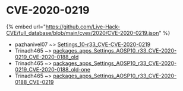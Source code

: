# CVE-2020-0219
{% embed url="https://github.com/Live-Hack-CVE/full_database/blob/main/cves/2020/CVE-2020-0219.json" %}

* pazhanivel07 ~> [Settings_10-r33_CVE-CVE-2020-0219](https://www.alice-snow.ru/2020/database/cve-2020-0219/settings_10-r33_cve-cve-2020-0219-pazhanivel07)
* Trinadh465 ~> [packages_apps_Settings_AOSP10_r33_CVE-2020-0219_CVE-2020-0188_old](https://www.alice-snow.ru/2020/database/cve-2020-0219/packages_apps_settings_aosp10_r33_cve-2020-0219_cve-2020-0188_old-trinadh465)
* Trinadh465 ~> [packages_apps_Settings_AOSP10_r33_CVE-2020-0219_CVE-2020-0188_old-one](https://www.alice-snow.ru/2020/database/cve-2020-0219/packages_apps_settings_aosp10_r33_cve-2020-0219_cve-2020-0188_old-one-trinadh465)
* Trinadh465 ~> [packages_apps_Settings_AOSP10_r33_CVE-2020-0188_CVE-0219](https://www.alice-snow.ru/2020/database/cve-2020-0219/packages_apps_settings_aosp10_r33_cve-2020-0188_cve-0219-trinadh465)